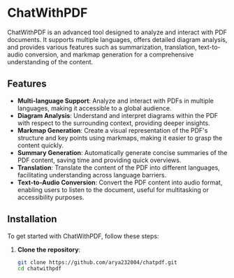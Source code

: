 # ChatWithPDF

ChatWithPDF is an advanced tool designed to analyze and interact with PDF documents. It supports multiple languages, offers detailed diagram analysis, and provides various features such as summarization, translation, text-to-audio conversion, and markmap generation for a comprehensive understanding of the content.

## Features

- **Multi-language Support**: Analyze and interact with PDFs in multiple languages, making it accessible to a global audience.
- **Diagram Analysis**: Understand and interpret diagrams within the PDF with respect to the surrounding context, providing deeper insights.
- **Markmap Generation**: Create a visual representation of the PDF's structure and key points using markmaps, making it easier to grasp the content quickly.
- **Summary Generation**: Automatically generate concise summaries of the PDF content, saving time and providing quick overviews.
- **Translation**: Translate the content of the PDF into different languages, facilitating understanding across language barriers.
- **Text-to-Audio Conversion**: Convert the PDF content into audio format, enabling users to listen to the document, useful for multitasking or accessibility purposes.

## Installation

To get started with ChatWithPDF, follow these steps:

1. **Clone the repository**:
   ```bash
   git clone https://github.com/arya232004/chatpdf.git
   cd chatwithpdf
